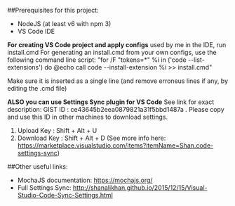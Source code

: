 ##Prerequisites for this project:
- NodeJS (at least v6 with npm 3)
- VS Code IDE

**For creating VS Code project and apply configs** used by me in the IDE, run install.cmd
For generating an install.cmd from your own configs, use the following command line script:
"for /F "tokens=*" %i in ('code --list-extensions') do @echo call code --install-extension %i >> install.cmd"

Make sure it is inserted as a single line (and remove erroneus lines if any, by editing the .cmd file)

**ALSO you can use Settings Sync plugin for VS Code**
See link for exact description:
GIST ID :  ce43645b2eea0879821a31f5bbd1487a .
Please copy and use this ID in other machines to download settings.

1. Upload Key : Shift + Alt + U
2. Download Key : Shift + Alt + D
(See more info here: https://marketplace.visualstudio.com/items?itemName=Shan.code-settings-sync)

##Other useful links:
- MochaJS documentation: https://mochajs.org/
- Full Settings Sync: http://shanalikhan.github.io/2015/12/15/Visual-Studio-Code-Sync-Settings.html
